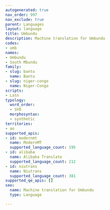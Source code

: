 ```yaml
---
autogenerated: true
nav_order: 997
nav_exclude: true
parent: Languages
layout: language
title: Umbundu
description: Machine translation for Umbundu
codes:
- umb
names:
- Umbundu
- South Mbundu
family:
- slug: bantu
  name: Bantu
- slug: niger-congo
  name: Niger-Congo
scripts:
- Latn
typology:
  word_order:
  - SVO
  morphosyntax:
  - synthetic
territories:
- ao
supported_apis:
- id: modernmt
  name: ModernMT
  supported_language_count: 195
- id: alibaba
  name: Alibaba Translate
  supported_language_count: 212
- id: niutrans
  name: Niutrans
  supported_language_count: 381
supported_qe_apis: []
seo:
  name: Machine translation for Umbundu
  type: Language

---
```


